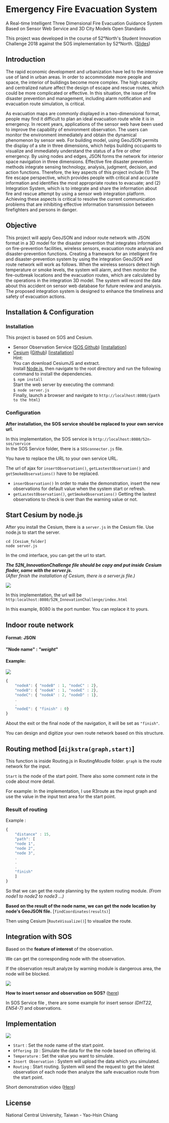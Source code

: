 # **Emergency Fire Evacuation System**

A Real-time Intelligent Three Dimensional Fire Evacuation Guidance System Based on Sensor Web Service and 3D City Models Open Standards

This project was developed in the course of 52°North's Student Innovation Challenge 2018 against the SOS implementation by 52°North. ([Slides](https://52north.org/wp-content/uploads/2018/09/GSW_Real-time-Fire-Management-System-Based-on-Sensor-Web-Services.pdf))



## Introduction

The rapid economic development and urbanization have led to the intensive use of land in urban areas. In order to accommodate more people and space, the interior of  buildings become more complex.   The high capacity and centralized nature affect the design of escape and rescue routes, which could be more complicated or effective. In this situation, the issue of fire disaster prevention and management, including alarm notification and evacuation route simulation, is critical.

As evacuation maps are commonly displayed in a two-dimensional format, people may find it difficult to plan an ideal evacuation route while it is in emergency. In recent years, applications of the sensor web have been used to improve the capability of environment observation. The users can monitor the environment immediately and obtain the dynamical phenomenon by sensor web. For building model, using GeoJSON permits the display of a site in three dimensions, which helps building occupants to visualize and immediately understand the status of a fire or other emergency. By using nodes and edges, JSON forms the network for interior space navigation in three dimensions. Effective fire disaster prevention methods integrate sensing technology, analysis, judgment, decision, and action functions. Therefore, the key aspects of this project include (1) The fire escape perspective, which provides people with critical and accurate information and identifies the most appropriate routes to evacuate; and (2) Integration System, which is to integrate and share the information about fire and rescue attempt by using a sensor web integration platform. Achieving these aspects is critical to resolve the current communication problems that are inhibiting effective information transmission between firefighters and persons in danger.

## Objective

This project will apply GeoJSON and indoor route network with JSON format in a 3D model for the disaster prevention that integrates information on fire-prevention facilities, wireless sensors, evacuation route analysis and disaster-prevention functions. Creating a framework for an intelligent fire and disaster-prevention system by using the integration GeoJSON and route network will work as follows. When the wireless sensors detect high temperature or smoke levels, the system will alarm, and then monitor the fire-outbreak locations and the evacuation routes, which are calculated by the operations in the integration 3D model. The system will record the data about this accident on sensor web database for future review and analysis. The proposed integration system is designed to enhance the timeliness and safety of evacuation actions.



## Installation & Configuration

### Installation

This project is based on SOS and Cesium.

- Sensor Observation Service ([SOS Github](https://github.com/52north/SOS)) [[installation](https://wiki.52north.org/SensorWeb/SensorObservationServiceIVDocumentation#Installation)]
- [Cesium](https://cesiumjs.org/) ([Github](https://github.com/AnalyticalGraphicsInc/cesium)) [[installation](https://cesiumjs.org/downloads/)]<br>
  Hint:<br>
  You can download CesiumJS and extract.<br>
  Install [Node.js](https://nodejs.org/en/), then navigate to the root directory and run the following command to install the dependencies.<br>
  `$ npm install`<br>
  Start the web server by executing the command:<br>
  `$ node server.js`<br>
  Finally, launch a browser and navigate to `http://localhost:8080/{path to the html}` <br>

### Configuration

**After installation, the SOS service should be replaced to your own service url.** <br>

In this implementation, the SOS service is  `http://localhost:8080/52n-sos/service` <br>
In the SOS Service folder, there is a `SOSconnecter.js` file.<br>

You have to replace the URL to your own service URL. <br>

The url of ajax for  `insertObservation()`, `getLastestObservation()` and `getSmokeObservations()` have to be replaced. <br>

- `inserObservation()` 
  In order to make the demonstration, insert the new observations for default value when the system start or refresh.
- `getLastestObservation()`, `getSmokeObservations()`
  Getting the lastest observations to check is over than the warning value or not.



## Start Cesium by node.js

After you install the Cesium, there is a `server.js` in the Cesium file.
Use node.js to start the server. 

```
cd [Cesium_folder]
node server.js
```

In the cmd interface, you can get the url to start.

***The 52N_InnovationChallenge file should be copy and put inside Cesium floder, same with the server.js.*** <br>
*(After finish the installation of Cesium, there is a server.js file.)*



![](https://github.com/chsimon4/Emergency-Fire-Evacuation-System/blob/master/52N_InnovationChallenge/Cesium%20Configuration.JPG?raw=true)

In this implementation, the url will be  `http:localhost:8080/52N_InnovationChallenge/index.html`

In this example, 8080 is the port number. You can replace it to yours.

## Indoor route network

#### Format: JSON

#### **"Node name" : *"weight*"**

#### Example:

![](https://github.com/chsimon4/Emergency-Fire-Evacuation-System/blob/master/52N_InnovationChallenge/NodeExample.JPG?raw=true)

```javascript
{
	"nodeA": { "nodeB" : 1, "nodeC" : 2},
	"nodeB": { "nodeA" : 1, "nodeE" : 2},
	"nodeC": { "nodeA" : 2, "nodeD" : 1},
	.
	.
	"nodeE": { "finish" : 0}
}
```

About the exit or the final node of the navigation, it will be set as `"finish"`.

You can design and digitize your own route network based on this structure.

## Routing method [`dijkstra(graph,start)`]

This function is inside Routing.js in RoutingMoudle folder.
`graph` is the route network for the input.

`Start` is the node of the start point.
There also some comment note in the code about more detail.

For example:
In the implementation, I use R3route as the input graph and use the value in the input text area for the start point.

### Result of routing 

Example :

```javascript
{
	"distance" : 15,
	"path": [
	"node 1",
	"node 2",
	"node 3",
	.
	.
	.
	"finish"
	]
}
```

So that we can get the route planning by the system routing module. *(From node1 to node2 to node3 ...)*

**Based on the result of the node name, we can get the node location by node's GeoJSON file.** [`findCoordinates(results)`]

Then using Cesium [`RouteVisualize()`] to visualize the route.



## Integration with SOS

Based on the **feature of interest** of the observation. 

We can get the corresponding node with the observation.

If the observation result analyze by warning module is dangerous area, the node will be blocked.



![](https://github.com/chsimon4/Emergency-Fire-Evacuation-System/blob/master/52N_InnovationChallenge/Integration%20with%20SOS.JPG?raw=true)



**How to insert sensor and observation on SOS?** ([here](https://wiki.52north.org/SensorWeb/SensorObservationServiceIVDocumentation#Installation))

In SOS Service file , there are some example for insert sensor *(DHT22, EN54-7)* and observations.



## Implementation

![](https://github.com/chsimon4/Emergency-Fire-Evacuation-System/blob/master/52N_InnovationChallenge/Figure/Demo%20screenshot.JPG?raw=true)

- `Start` : Set the node name of the start point.
- `Offering ID` : Simulate the data for the the node based on offering id.
- `Temperature` : Set the value you want to simulate.
- `Insert Observation` : System will upload the data which you simulated.
- `Routing` : Start routing. System will send the request to get the latest observation of each node then analyze the safe evacuation route from the start point.

Short demonstration video ([Here](https://youtu.be/_KGaXKQZbuI))

## License

National Central University, Taiwan - Yao-Hsin Chiang
